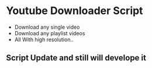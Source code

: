 # Youtube Downloader Script
* Download any single video
* Download any playlist videos
* All With high resolution..
## Script Update and still will develope it
